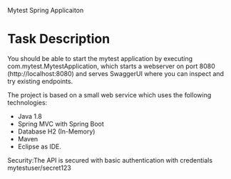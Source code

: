 Mytest Spring Applicaiton

# Task Description
You should be able to start the mytest application by executing com.mytest.MytestApplication, which starts a webserver on port 8080 (http://localhost:8080) and serves SwaggerUI where you can inspect and try existing endpoints.

The project is based on a small web service which uses the following technologies:

* Java 1.8
* Spring MVC with Spring Boot
* Database H2 (In-Memory)
* Maven
* Eclipse as IDE.


Security:The API is secured with basic authentication with credentials mytestuser/secret123
